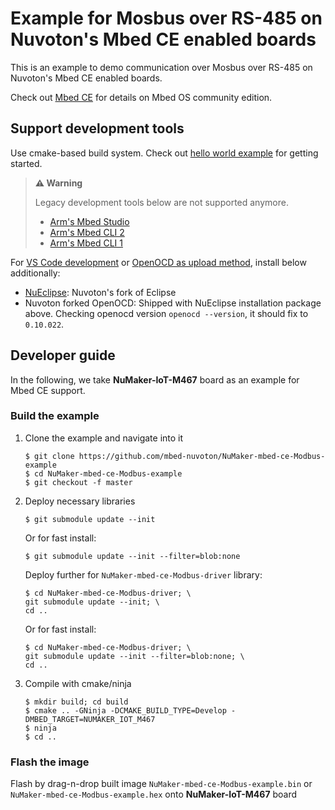 # Example for Mosbus over RS-485 on Nuvoton's Mbed CE enabled boards

This is an example to demo communication over Mosbus over RS-485 on Nuvoton's Mbed CE enabled boards.

Check out [Mbed CE](https://github.com/mbed-ce)
for details on Mbed OS community edition.

## Support development tools

Use cmake-based build system.
Check out [hello world example](https://github.com/mbed-ce/mbed-ce-hello-world) for getting started.

> **⚠️ Warning**
>
> Legacy development tools below are not supported anymore.
> - [Arm's Mbed Studio](https://os.mbed.com/docs/mbed-os/v6.15/build-tools/mbed-studio.html)
> - [Arm's Mbed CLI 2](https://os.mbed.com/docs/mbed-os/v6.15/build-tools/mbed-cli-2.html)
> - [Arm's Mbed CLI 1](https://os.mbed.com/docs/mbed-os/v6.15/tools/developing-mbed-cli.html)

For [VS Code development](https://github.com/mbed-ce/mbed-os/wiki/Project-Setup:-VS-Code)
or [OpenOCD as upload method](https://github.com/mbed-ce/mbed-os/wiki/Upload-Methods#openocd),
install below additionally:

-   [NuEclipse](https://github.com/OpenNuvoton/Nuvoton_Tools#numicro-software-development-tools): Nuvoton's fork of Eclipse
-   Nuvoton forked OpenOCD: Shipped with NuEclipse installation package above.
    Checking openocd version `openocd --version`, it should fix to `0.10.022`.

## Developer guide

In the following, we take **NuMaker-IoT-M467** board as an example for Mbed CE support.

### Build the example

1.  Clone the example and navigate into it
    ```
    $ git clone https://github.com/mbed-nuvoton/NuMaker-mbed-ce-Modbus-example
    $ cd NuMaker-mbed-ce-Modbus-example
    $ git checkout -f master
    ```

1.  Deploy necessary libraries
    ```
    $ git submodule update --init
    ```
    Or for fast install:
    ```
    $ git submodule update --init --filter=blob:none
    ```

    Deploy further for `NuMaker-mbed-ce-Modbus-driver` library:
    ```
    $ cd NuMaker-mbed-ce-Modbus-driver; \
    git submodule update --init; \
    cd ..
    ```
    Or for fast install:
    ```
    $ cd NuMaker-mbed-ce-Modbus-driver; \
    git submodule update --init --filter=blob:none; \
    cd ..
    ```

1.  Compile with cmake/ninja
    ```
    $ mkdir build; cd build
    $ cmake .. -GNinja -DCMAKE_BUILD_TYPE=Develop -DMBED_TARGET=NUMAKER_IOT_M467
    $ ninja
    $ cd ..
    ```

### Flash the image

Flash by drag-n-drop built image `NuMaker-mbed-ce-Modbus-example.bin` or `NuMaker-mbed-ce-Modbus-example.hex` onto **NuMaker-IoT-M467** board
